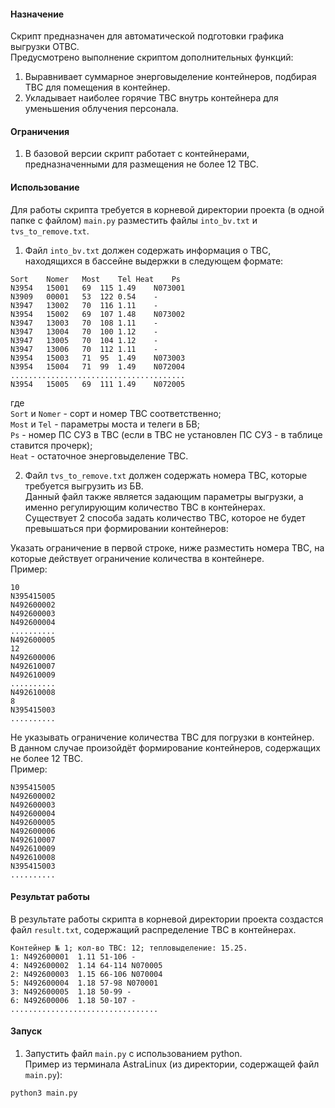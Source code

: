 #### Назначение
Скрипт предназначен для автоматической подготовки графика выгрузки ОТВС.\
Предусмотрено выполнение скриптом дополнительных функций:
1. Выравнивает суммарное энерговыделение контейнеров, подбирая ТВС для помещения в контейнер.
2. Укладывает наиболее горячие ТВС внутрь контейнера для уменьшения облучения персонала.

#### Ограничения
1. В базовой версии скрипт работает с контейнерами, предназначенными для размещения не более 12 ТВС.

#### Использование
Для работы скрипта требуется в корневой директории проекта (в одной папке с файлом) `main.py` разместить файлы `into_bv.txt` и `tvs_to_remove.txt`.

1. Файл `into_bv.txt` должен содержать информация о ТВС, находящихся в бассейне выдержки в следующем формате:

```commandline
Sort	Nomer	Most	Tel	Heat	Ps
N3954	15001	69	115	1.49	N073001
N3909	00001	53	122	0.54	-
N3947	13002	70	116	1.11	-
N3954	15002	69	107	1.48	N073002
N3947	13003	70	108	1.11	-
N3947	13004	70	100	1.12	-
N3947	13005	70	104	1.12	-
N3947	13006	70	112	1.11	-
N3954	15003	71	95	1.49	N073003
N3954	15004	71	99	1.49	N072004
.......................................
N3954	15005	69	111	1.49	N072005
```

где\
`Sort` и `Nomer` - сорт и номер ТВС соответственно;\
`Most` и `Tel` - параметры моста и телеги в БВ;\
`Ps` - номер ПС СУЗ в ТВС (если в ТВС не установлен ПС СУЗ - в таблице ставится прочерк);\
`Heat` - остаточное энерговыделение ТВС.

2. Файл `tvs_to_remove.txt` должен содержать номера ТВС, которые требуется выгрузить из БВ.\
Данный файл также является задающим параметры выгрузки, а именно регулирующим количество ТВС в контейнерах.\
Существует 2 способа задать количество ТВС, которое не будет превышаться при формировании контейнеров:

Указать ограничение в первой строке, ниже разместить номера ТВС, на которые действует ограничение количества в контейнере.\
Пример:
```commandline
10
N395415005
N492600002
N492600003
N492600004
..........
N492600005
12
N492600006
N492610007
N492610009
..........
N492610008
8
N395415003
..........
```

Не указывать ограничение количества ТВС для погрузки в контейнер. \
В данном случае произойдёт формирование контейнеров, содержащих не более 12 ТВС.\
Пример:
```commandline
N395415005
N492600002
N492600003
N492600004
N492600005
N492600006
N492610007
N492610009
N492610008
N395415003
..........
```

#### Результат работы
В результате работы скрипта в корневой директории проекта создастся файл `result.txt`, содержащий распределение ТВС в контейнерах.
```commandline
Контейнер № 1; кол-во ТВС: 12; тепловыделение: 15.25.
1: N492600001  1.11 51-106 -
4: N492600002  1.14 64-114 N070005
2: N492600003  1.15 66-106 N070004
5: N492600004  1.18 57-98 N070001
3: N492600005  1.18 50-99 -
6: N492600006  1.18 50-107 -
.................................
```

#### Запуск
1. Запустить файл `main.py` с использованием python.\
Пример из терминала AstraLinux (из директории, содержащей файл `main.py`):
```commandline
python3 main.py
```


